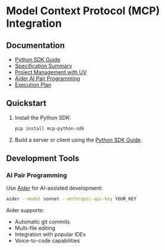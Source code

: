 # Model Context Protocol (MCP) Integration

## Documentation
- [Python SDK Guide](docs/mcp_python_sdk.md)
- [Specification Summary](docs/mcp_specification.md)
- [Project Management with UV](docs/uv_project_management.md)
- [Aider AI Pair Programming](docs/aider_guide.md)
- [Execution Plan](docs/ExecutionPlan.md)

## Quickstart
1. Install the Python SDK:
   ```bash
   pip install mcp-python-sdk
   ```
2. Build a server or client using the [Python SDK Guide](docs/mcp_python_sdk.md).

## Development Tools

### AI Pair Programming
Use [Aider](https://aider.chat/) for AI-assisted development:
```bash
aider --model sonnet --anthropic-api-key YOUR_KEY
```

Aider supports:
- Automatic git commits
- Multi-file editing
- Integration with popular IDEs
- Voice-to-code capabilities
